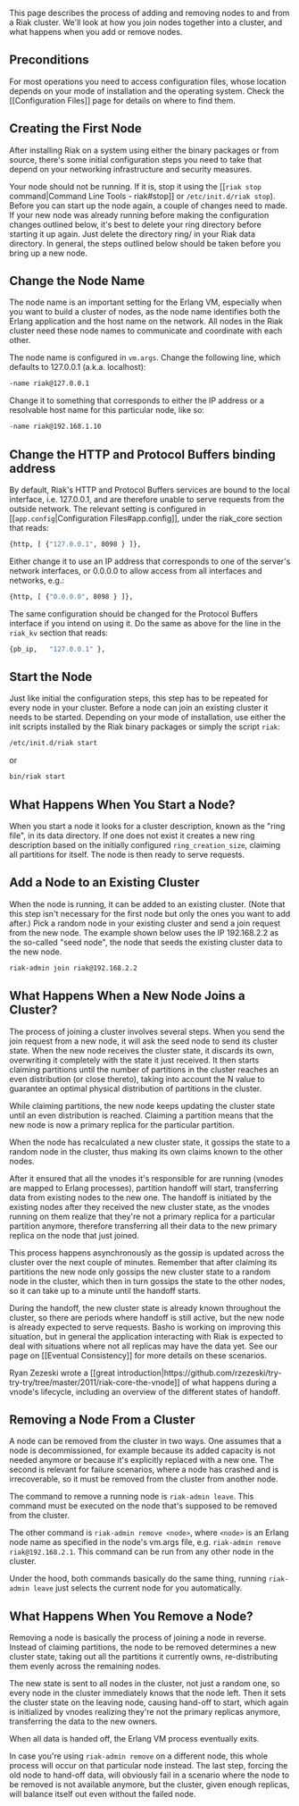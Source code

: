 This page describes the process of adding and removing nodes to and from a Riak
cluster. We'll look at how you join nodes together into a cluster, and what
happens when you add or remove nodes.

<div id="toc"/></div>

## Preconditions

For most operations you need to access configuration files, whose location
depends on your mode of installation and the operating system. Check the [[Configuration Files]] page for details on where to find them.

## Creating the First Node

After installing Riak on a system using either the binary packages or from
source, there's some initial configuration steps you need to take that depend
on your networking infrastructure and security measures.

Your node should not be running. If it is, stop it using the [[`riak stop` command|Command Line Tools - riak#stop]] or
`/etc/init.d/riak stop`). Before you can start up the node again, a couple of
changes need to made. If your new node was already running before making the
configuration changes outlined below, it's best to delete your ring directory
before starting it up again. Just delete the directory ring/ in your Riak
data directory. In general, the steps outlined below should be taken before you
bring up a new node.

## Change the Node Name

The node name is an important setting for the Erlang VM, especially when you
want to build a cluster of nodes, as the node name identifies both the Erlang
application and the host name on the network. All nodes in the Riak cluster need
these node names to communicate and coordinate with each other.

The node name is configured in `vm.args`. Change the following line, which
defaults to 127.0.0.1 (a.k.a. localhost):

```bash
-name riak@127.0.0.1
```

Change it to something that corresponds to either the IP address or a resolvable
host name for this particular node, like so:

```bash
-name riak@192.168.1.10
```

## Change the HTTP and Protocol Buffers binding address

By default, Riak's HTTP and Protocol Buffers services are bound to the local
interface, i.e. 127.0.0.1, and are therefore unable to serve requests from the outside
network. The relevant setting is configured in [[`app.config`|Configuration Files#app.config]], under the riak_core section that reads:

```bash
{http, [ {"127.0.0.1", 8098 } ]},
```

Either change it to use an IP address that corresponds to one of the server's
network interfaces, or 0.0.0.0 to allow access from all interfaces and networks,
e.g.:

```bash
{http, [ {"0.0.0.0", 8098 } ]},
```

The same configuration should be changed for the Protocol Buffers interface if you
intend on using it. Do the same as above for the line in the `riak_kv` section
that reads:

```bash
{pb_ip,   "127.0.0.1" },
```

## Start the Node

Just like initial the configuration steps, this step has to be repeated for every
node in your cluster. Before a node can join an existing cluster it needs to be
started.  Depending on your mode of installation, use either the init scripts
installed by the Riak binary packages or simply the script `riak`:

```bash
/etc/init.d/riak start
```

or

```bash
bin/riak start
```

## What Happens When You Start a Node?

When you start a node it looks for a cluster description, known as the "ring file", in its data directory. If one does not exist it creates a new ring description based on the initially configured `ring_creation_size`, claiming all partitions for itself. The node is then ready to serve requests.

## Add a Node to an Existing Cluster

When the node is running, it can be added to an existing cluster. (Note that this
step isn't necessary for the first node but only the ones you want to add after.)
Pick a random node in your existing cluster and send a join request from the new
node. The example shown below uses the IP 192.168.2.2 as the so-called "seed
node", the node that seeds the existing cluster data to the new node.

```bash
riak-admin join riak@192.168.2.2
```

## What Happens When a New Node Joins a Cluster?

The process of joining a cluster involves several steps. When you send the join
request from a new node, it will ask the seed node to send its cluster state.
When the new node receives the cluster state, it discards its own, overwriting
it completely with the state it just received. It then starts claiming
partitions until the number of partitions in the cluster reaches an even distribution (or close thereto), taking into account the N value to guarantee an optimal
physical distribution of partitions in the cluster.

While claiming partitions, the new node keeps updating the cluster state until an
even distribution is reached. Claiming a partition means that the new node is
now a primary replica for the particular partition.

When the node has recalculated a new cluster state, it gossips the state to a
random node in the cluster, thus making its own claims known to the other nodes.

After it ensured that all the vnodes it's responsible for are running (vnodes
are mapped to Erlang processes), partition handoff will start,
transferring data from existing nodes to the new one. The handoff is initiated
by the existing nodes after they received the new cluster state, as the vnodes
running on them realize that they're not a primary replica for a particular
partition anymore, therefore transferring all their data to the new primary
replica on the node that just joined.

This process happens asynchronously as the gossip is updated across the cluster
over the next couple of minutes. Remember that after claiming its partitions the
new node only gossips the new cluster state to a random node in the cluster,
which then in turn gossips the state to the other nodes, so it can take up to a
minute until the handoff starts.

During the handoff, the new cluster state is already known throughout the
cluster, so there are periods where handoff is still active, but the new node is
already expected to serve requests. Basho is working on improving this
situation, but in general the application interacting with Riak is expected to
deal with situations where not all replicas may have the data yet. See our page
on [[Eventual Consistency]] for more details on these scenarios.

<div class ="info">Ryan Zezeski wrote a [[great
introduction|https://github.com/rzezeski/try-try-try/tree/master/2011/riak-core-the-vnode]]
of what happens during a vnode's lifecycle, including an overview of the
different states of handoff.</div>

## Removing a Node From a Cluster

A node can be removed from the cluster in two ways. One assumes that a node is
decommissioned, for example because its added capacity is not needed anymore or
because it's explicitly replaced with a new one. The second is relevant for
failure scenarios, where a node has crashed and is irrecoverable, so it must be
removed from the cluster from another node.

The command to remove a running node is `riak-admin leave`. This command must be
executed on the node that's supposed to be removed from the cluster.

The other command is `riak-admin remove <node>`, where `<node>` is an Erlang
node name as specified in the node's vm.args file, e.g. `riak-admin remove
riak@192.168.2.1`. This command can be run from any other node in the cluster.

Under the hood, both commands basically do the same thing, running `riak-admin
leave` just selects the current node for you automatically.

## What Happens When You Remove a Node?

Removing a node is basically the process of joining a node in reverse. Instead
of claiming partitions, the node to be removed determines a new cluster state,
taking out all the partitions it currently owns, re-distributing them evenly
across the remaining nodes.

The new state is sent to all nodes in the cluster, not just a random one, so
every node in the cluster immediately knows that the node left. Then it sets the
cluster state on the leaving node, causing hand-off to start, which again is
initialized by vnodes realizing they're not the primary replicas anymore,
transferring the data to the new owners.

When all data is handed off, the Erlang VM process eventually exits.

In case you're using `riak-admin remove` on a different node, this whole process
will occur on that particular node instead. The last step, forcing the old node
to hand-off data, will obviously fail in a scenario where the node to be removed
is not available anymore, but the cluster, given enough replicas, will balance
itself out even without the failed node.
